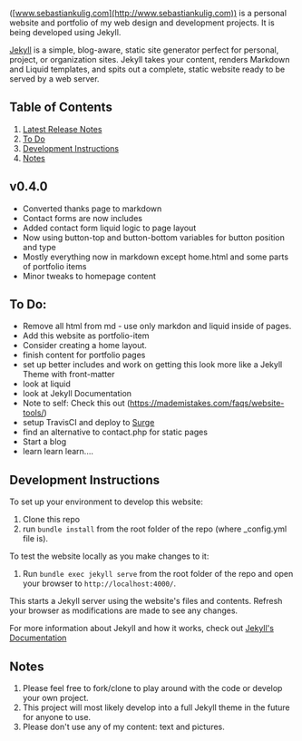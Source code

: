 ([www.sebastiankulig.com](http://www.sebastiankulig.com)) is a personal website and portfolio of my web design and development projects. It is being developed using Jekyll.

[Jekyll](https://jekyllrb.com/) is a simple, blog-aware, static site generator perfect for personal, project, or organization sites. Jekyll takes your content, renders Markdown and Liquid templates, and spits out a complete, static website ready to be served by a web server. 

## Table of Contents

1. [Latest Release Notes](#v040)
2. [To Do](#to-do)
3. [Development Instructions](#development-instructions)
4. [Notes](#notes)

## v0.4.0
* Converted thanks page to markdown
* Contact forms are now includes
* Added contact form liquid logic to page layout
* Now using button-top and button-bottom variables for button position and type
* Mostly everything now in markdown except home.html and some parts of portfolio items
* Minor tweaks to homepage content

## To Do:

* Remove all html from md - use only markdon and liquid inside of pages.
* Add this website as portfolio-item
* Consider creating a home layout.
* finish content for portfolio pages
* set up better includes and work on getting this look more like a Jekyll Theme with front-matter
* look at liquid
* look at Jekyll Documentation
* Note to self: Check this out (https://mademistakes.com/faqs/website-tools/)
* setup TravisCI and deploy to [Surge](https://surge.sh/tour)
* find an alternative to contact.php for static pages
* Start a blog
* learn learn learn....

## Development Instructions

To set up your environment to develop this website:
1. Clone this repo
2. run `bundle install` from the root folder of the repo (where _config.yml file is).

To test the website locally as you make changes to it:
1. Run `bundle exec jekyll serve` from the root folder of the repo and open your browser to `http://localhost:4000/`. 

This starts a Jekyll server using the website's files and contents. Refresh your browser as modifications are made to see any changes.

For more information about Jekyll and how it works, check out [Jekyll's Documentation](https://jekyllrb.com/)

## Notes
1. Please feel free to fork/clone to play around with the code or develop your own project.
2. This project will most likely develop into a full Jekyll theme in the future for anyone to use.
3. Please don't use any of my content: text and pictures.
